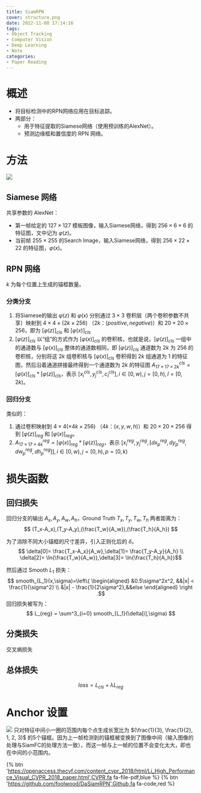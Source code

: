 ```yaml
---
title: SiamRPN
cover: structure.png
date: 2022-11-08 17:14:16
tags:
- Object Tracking
- Computer Vision
- Deep Learning
- Note
categories:
- Paper Reading
---
```

# 概述
- 将目标检测中的RPN网络应用在目标追踪。
- 两部分：
    - 用于特征提取的Siamese网络（使用预训练的AlexNet）。
    - 预测边缘框和置信度的 RPN 网络。
# 方法
![](structure.png)
## Siamese 网络
共享参数的 AlexNet：
- 第一帧给定的 $127 \times 127$ 模板图像，输入Siamese网络，得到 $256 \times 6 \times 6$ 的特征图，文中记为 $\varphi(z)$。
- 当前帧 $255 \times 255$ 的Search Image，输入Siamese网络，得到 $256 \times 22 \times 22$ 的特征图，$\varphi(x)$。
## RPN 网络
$k$ 为每个位置上生成的锚框数量。
### 分类分支
1. 将Siamese的输出 $\varphi(z)$ 和 $\varphi(x)$ 分别通过 $3 \times 3$ 卷积层（两个卷积参数不共享）映射到 $4 \times 4 \times (2k \times 256)$ （$2k$：$(positive,negative)$）和 $20 \times 20 \times 256$，即为 $[\varphi(z)]_{cls}$ 和 $[\varphi(x)]_{cls}$
2. $[\varphi(z)]_{cls}$ 以“组”的方式作为 $[\varphi(x)]_{cls}$ 的卷积核，也就是说，$[\varphi(z)]_{cls}$ 一组中的通道数与 $[\varphi(x)]_{cls}$ 整体的通道数相同，即 $[\varphi(z)]_{cls}$ 通道数为 $2k$ 为 $256$ 的卷积核，分别将这 $2k$ 组卷积核与 $[\varphi(x)]_{cls}$ 卷积得到 $2k$ 组通道为 $1$ 的特征图，然后沿着通道拼接最终得到一个通道数为 $2k$ 的特征图 $A^{cls}_{17 \times 17 \times 2k} = [\varphi(x)]_{cls} * [\varphi(z)]_{cls}$，表示 $[x^{cls}_i,y^{cls}_j,c^{cls}_l],i \in [0,w),j=[0,h),l=[0,2k)$。
### 回归分支
类似的：
1. 通过卷积映射到 $4 \times 4 (\times 4k \times 256)$ （$4k$：$(x,y,w,h)$）和 $20 \times 20 \times 256$ 得到 $[\varphi(z)]_{reg}$ 和 $[\varphi(x)]_{reg}$。
2. $A^{reg}_{17 \times 17 \times 4k} = [\varphi(x)]_{reg} * [\varphi(z)]_{reg}$，表示 $[x^{reg}_i,y^{reg}_j,[dx^{reg}_p,dy^{reg}_p,dw^{reg}_p,dh^{reg}_p]],i \in [0,w),j=[0,h),p=[0,k)$
# 损失函数
## 回归损失
回归分支的输出 $A_x,A_y,A_w,A_h$，Ground Truth $T_x,T_y,T_w,T_h$ 两者距离为：
$$ (T_x-A_x),(T_y-A_y),(\frac{T_w}{A_w}),(\frac{T_h}{A_h}) $$

为了消除不同大小锚框的尺寸差异，引入正则化后的 $\delta$。
$$ \delta[0]= \frac{T_x-A_x}{A_w},\delta[1]= \frac{T_y-A_y}{A_h} \\ \delta[2]= \ln{\frac{T_w}{A_w}},\delta[3]= \ln{\frac{T_h}{A_h}}$$

然后通过 Smooth $L_1$ 损失：
$$ smooth_{L_1}(x,\sigma)=\left\{
\begin{aligned}
&0.5\sigma^2x^2, &&|x| < \frac{1}{\sigma^2} \\
&|x| - \frac{1}{2\sigma^2},&&else
\end{aligned}
\right .$$
回归损失被写为：
$$ L_{reg} = \sum^3_{i=0} smooth_{L_1}(\delta[i],\sigma) $$
## 分类损失
交叉熵损失
## 总体损失
$$ loss = L_{cls} + \lambda L_{reg} $$

# Anchor 设置
![](proposal.png)
只对特征中间小一圈的范围内每个点生成长宽比为 $(\frac{1}{3}, \frac{1}{2}, 1, 2, 3)$ 的5个锚框。因为上一帧检测到的锚框被变换到了图像中间（输入图像的处理与SiamFC的处理方法一致），而这一帧与上一帧的位置不会变化太大，即也在中间的小范围内。

{% btn 'https://openaccess.thecvf.com/content_cvpr_2018/html/Li_High_Performance_Visual_CVPR_2018_paper.html',CVPR,fa fa-file-pdf,blue %}
{% btn 'https://github.com/foolwood/DaSiamRPN',Github,fa fa-code,red %}